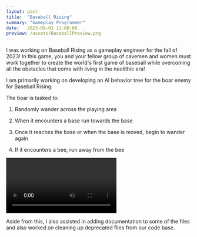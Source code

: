 ```yaml
---
layout: post
title:  "Baseball Rising"
summary: "Gameplay Programmer"
date:   2023-09-01 12:00:00
preview: /assets/BaseballPreview.png
---
```


I was working on Baseball Rising as a gameplay engineer for the fall of 2023! In this game, you and your fellow group of cavemen and women must work together to create the world's first game of baseball while overcoming all the obstacles that come with living in the neolithic era!

I am primarily working on developing an AI behavior tree for the boar enemy for Baseball Rising.

The boar is tasked to: 

1) Randomly wander across the playing area
  
2) When it encounters a base run towards the base

3) Once it reaches the base or when the base is moved, begin to wander again

4) If it encounters a bee, run away from the bee

<video controls>
    <source src="/assets/boarai.mov" type="video/quicktime">
    Your browser does not support the video tag.
</video>

Aside from this, I also assisted in adding documentation to some of the files and also worked on cleaning up deprecated files from our code base.